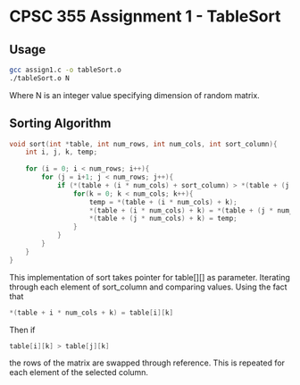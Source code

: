 # CPSC 355 Assignment 1 - TableSort

## Usage

```bash
gcc assign1.c -o tableSort.o
./tableSort.o N
```
Where N is an integer value specifying dimension of random matrix.

## Sorting Algorithm
```c
void sort(int *table, int num_rows, int num_cols, int sort_column){
    int i, j, k, temp;
    
    for (i = 0; i < num_rows; i++){
        for (j = i+1; j < num_rows; j++){
            if (*(table + (i * num_cols) + sort_column) > *(table + (j * num_cols) + sort_column)){
                for(k = 0; k < num_cols; k++){
                    temp = *(table + (i * num_cols) + k);
                    *(table + (i * num_cols) + k) = *(table + (j * num_cols) + k);
                    *(table + (j * num_cols) + k) = temp;
                }
            }
        }
    }
}
```

This implementation of sort takes pointer for table[][] as parameter. Iterating through each element of sort_column and comparing values. Using the fact that
```c
*(table + i * num_cols + k) = table[i][k]
```
Then if 
```c
table[i][k] > table[j][k] 
```
the rows of the matrix are swapped through reference. This is repeated for each element of the selected column. 
